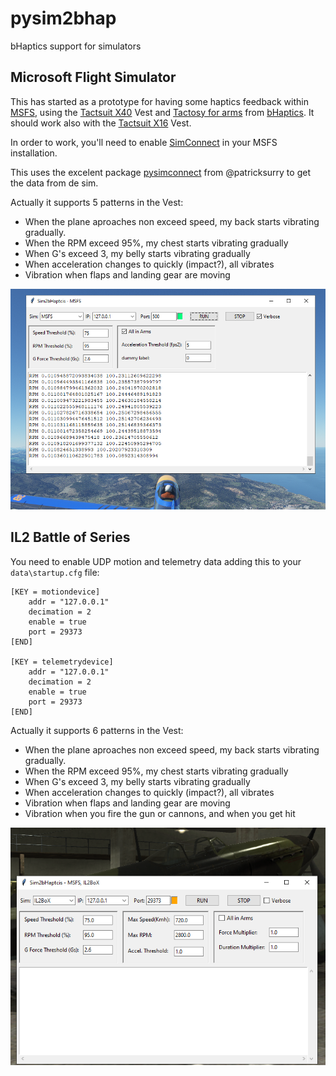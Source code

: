 # pysim2bhap
bHaptics support for simulators
## Microsoft Flight Simulator
This has started as a prototype for having some haptics feedback within [MSFS](https://www.flightsimulator.com/), using the [Tactsuit X40](https://www.bhaptics.com/tactsuit/tactsuit-x40) Vest and [Tactosy for arms](https://www.bhaptics.com/tactsuit/tactosy-for-arms) from [bHaptics](https://www.bhaptics.com/). It should work also with the [Tactsuit X16](https://www.bhaptics.com/tactsuit/tactsuit-x16) Vest.

In order to work, you'll need to enable [SimConnect](https://docs.flightsimulator.com/html/Programming_Tools/SimConnect/SimConnect_SDK.htm) in your MSFS installation.

This uses the excelent package [pysimconnect](https://github.com/patricksurry/pysimconnect) from @patricksurry to get the data from de sim.

Actually it supports 5 patterns in the Vest:

- When the plane aproaches non exceed speed, my back starts vibrating gradually.
- When the RPM exceed 95%, my chest starts vibrating gradually
- When G's exceed 3, my belly starts vibrating gradually
- When acceleration changes to quickly (impact?), all vibrates
- Vibration when flaps and landing gear are moving

![Sim2bHap screenshot](/assets/images/Sim2bHap.png)

## IL2 Battle of Series

You need to enable UDP motion and telemetry data adding this to your `data\startup.cfg` file:

```
[KEY = motiondevice]
	addr = "127.0.0.1"
	decimation = 2
	enable = true
	port = 29373
[END]

[KEY = telemetrydevice]
	addr = "127.0.0.1"
	decimation = 2
	enable = true
	port = 29373
[END]
```

Actually it supports 6 patterns in the Vest:

- When the plane aproaches non exceed speed, my back starts vibrating gradually.
- When the RPM exceed 95%, my chest starts vibrating gradually
- When G's exceed 3, my belly starts vibrating gradually
- When acceleration changes to quickly (impact?), all vibrates
- Vibration when flaps and landing gear are moving
- Vibration when you fire the gun or cannons, and when you get hit

![Sim2bHapIL2 screenshot](/assets/images/Sim2bHapIL2.png)
